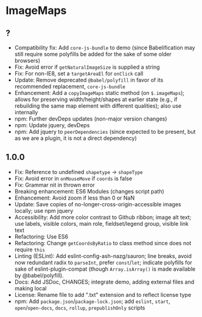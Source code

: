 # ImageMaps

## ?

- Compatibility fix: Add `core-js-bundle` to demo (since
    Babelification may still require some polyfills
    be added for the sake of some older browsers)
- Fix: Avoid error if `getNaturalImageSize` is supplied a string
- Fix: For non-IE8, set a `targetAreaEl` for `onClick` call
- Update: Remove deprecated `@babel/polyfill` in favor of its
  recommended replacement, `core-js-bundle`
- Enhancement: Add a `copyImageMaps` static method (on `$.imageMaps`);
    allows for preserving width/height/shapes at earlier state (e.g.,
    if rebuilding the same map element with different qualities); also
    use internally
- npm: Further devDeps updates (non-major version changes)
- npm: Update jquery, devDeps
- npm: Add jquery to `peerDependencies` (since expected to be
    present, but as we are a plugin, it is not a direct dependency)

## 1.0.0

- Fix: Reference to undefined `shapetype` -> `shapeType`
- Fix: Avoid error in `onMouseMove` if `coords` is false
- Fix: Grammar nit in thrown error
- Breaking enhancement: ES6 Modules (changes script path)
- Enhancement: Avoid zoom if less than 0 or NaN
- Update: Save copies of no-longer-cross-origin-accessible images locally;
    use npm jquery
- Accessibility: Add more color contrast to Github ribbon; image alt text;
    use labels, visible colors, main role, fieldset/legend group, visible
    link text
- Refactoring: Use ES6
- Refactoring: Change `getCoordsByRatio` to class method since does
  not require `this`
- Linting (ESLint): Add eslint-config-ash-nazg/sauron; line breaks, avoid
  now redundant radix to `parseInt`, prefer `const`/`let`; indicate polyfills
  for sake of eslint-plugin-compat (though `Array.isArray()` is made
  available by @babel/polyfill).
- Docs: Add JSDoc, CHANGES; integrate demo, adding external files and
  making local
- License: Rename file to add ".txt" extension and to reflect license type
- npm: Add `package.json`/`package-lock.json`; add `eslint`, `start`,
    `open`/`open-docs`, `docs`, `rollup`, `prepublishOnly` scripts
